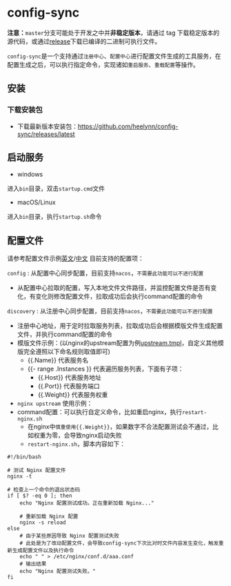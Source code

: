 # config-sync

**注意：**`master`分支可能处于开发之中并**非稳定版本**，请通过 tag 下载稳定版本的源代码，或通过[release](https://github.com/heelynn/config-sync/releases)下载已编译的二进制可执行文件。

`config-sync`是一个支持通过`注册中心`、`配置中心`进行配置文件生成的工具服务，在配置生成之后，可以执行指定命令，实现诸如`重启服务`、`重载配置`等操作。

## 安装

### 下载安装包

- 下载最新版本安装包：https://github.com/heelynn/config-sync/releases/latest

## 启动服务
- windows 

进入`bin`目录，双击`startup.cmd`文件


- macOS/Linux

进入`bin`目录，执行`startup.sh`命令

## 配置文件
请参考配置文件示例[英文](https://github.com/heelynn/config-sync/blob/main/doc/application.yaml.example)/[中文](https://github.com/heelynn/config-sync/blob/main/doc/application.yaml.example_zh)
目前支持的配置项：

`config` : 从配置中心同步配置，目前支持`nacos`，`不需要此功能可以不进行配置`
- 从配置中心拉取的配置，写入本地文件文件路径，并监控配置文件是否有变化，有变化则修改配置文件，拉取成功后会执行command配置的命令

`discovery` : 从注册中心同步配置，目前支持`nacos`，`不需要此功能可以不进行配置`
- 注册中心地址，用于定时拉取服务列表，拉取成功后会根据模版文件生成配置文件，并执行command配置的命令
- 模版文件示例：(以nginx的upstream配置为例[upstream.tmpl](https://github.com/heelynn/config-sync/blob/main/doc/upstream.tmpl.example)，自定义其他模版完全遵照以下命名规则取值即可)
  - {{.Name}} 代表服务名
  - {{- range .Instances }} 代表遍历服务列表，下面有子项：
    - {{.Host}} 代表服务地址
    - {{.Port}} 代表服务端口
    - {{.Weight}} 代表服务权重 
- `nginx upstream` 使用示例：
- command配置：可以执行自定义命令，比如重启nginx，执行`restart-nginx.sh`
  - 在nginx中`慎重使用{{.Weight}}`，如果数字不合法配置测试会不通过，比如权重为零，会导致nginx启动失败
  - `restart-nginx.sh`，脚本内容如下：
```shell
#!/bin/bash

# 测试 Nginx 配置文件
nginx -t

# 检查上一个命令的退出状态码
if [ $? -eq 0 ]; then
    echo "Nginx 配置测试成功。正在重新加载 Nginx..."

    # 重新加载 Nginx 配置
    nginx -s reload
else
    # 由于某些原因导致 Nginx 配置测试失败
    # 此处是为了改动配置文件，会导致config-sync下次比对时文件内容发生变化，触发重新生成配置文件以及执行命令
    echo " " > /etc/nginx/conf.d/aaa.conf
    # 输出结果
    echo "Nginx 配置测试失败。"
fi
```


